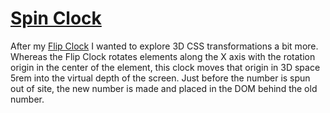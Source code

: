 # [Spin Clock](https://dkallen78.github.io/clocks/spin-clock/spinClock.html)

After my [Flip Clock](https://dkallen78.github.io/clocks/flip-clock) I wanted to explore 3D CSS transformations a bit more. Whereas the Flip Clock rotates elements along the X axis with the rotation origin in the center of the element, this clock moves that origin in 3D space 5rem into the virtual depth of the screen. Just before the number is spun out of site, the new number is made and placed in the DOM behind the old number.